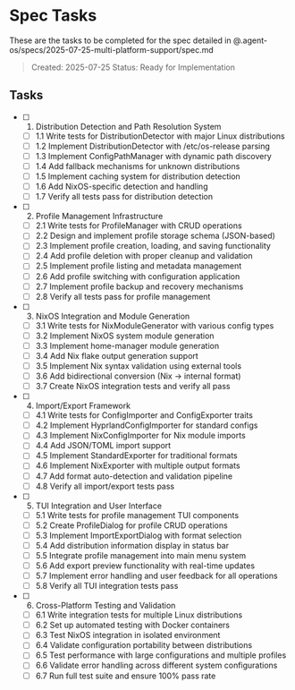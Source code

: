 # Spec Tasks

These are the tasks to be completed for the spec detailed in @.agent-os/specs/2025-07-25-multi-platform-support/spec.md

> Created: 2025-07-25
> Status: Ready for Implementation

## Tasks

- [ ] 1. Distribution Detection and Path Resolution System
  - [ ] 1.1 Write tests for DistributionDetector with major Linux distributions
  - [ ] 1.2 Implement DistributionDetector with /etc/os-release parsing
  - [ ] 1.3 Implement ConfigPathManager with dynamic path discovery
  - [ ] 1.4 Add fallback mechanisms for unknown distributions
  - [ ] 1.5 Implement caching system for distribution detection
  - [ ] 1.6 Add NixOS-specific detection and handling
  - [ ] 1.7 Verify all tests pass for distribution detection

- [ ] 2. Profile Management Infrastructure
  - [ ] 2.1 Write tests for ProfileManager with CRUD operations
  - [ ] 2.2 Design and implement profile storage schema (JSON-based)
  - [ ] 2.3 Implement profile creation, loading, and saving functionality
  - [ ] 2.4 Add profile deletion with proper cleanup and validation
  - [ ] 2.5 Implement profile listing and metadata management
  - [ ] 2.6 Add profile switching with configuration application
  - [ ] 2.7 Implement profile backup and recovery mechanisms
  - [ ] 2.8 Verify all tests pass for profile management

- [ ] 3. NixOS Integration and Module Generation
  - [ ] 3.1 Write tests for NixModuleGenerator with various config types
  - [ ] 3.2 Implement NixOS system module generation
  - [ ] 3.3 Implement home-manager module generation
  - [ ] 3.4 Add Nix flake output generation support
  - [ ] 3.5 Implement Nix syntax validation using external tools
  - [ ] 3.6 Add bidirectional conversion (Nix → internal format)
  - [ ] 3.7 Create NixOS integration tests and verify all pass

- [ ] 4. Import/Export Framework
  - [ ] 4.1 Write tests for ConfigImporter and ConfigExporter traits
  - [ ] 4.2 Implement HyprlandConfigImporter for standard configs
  - [ ] 4.3 Implement NixConfigImporter for Nix module imports
  - [ ] 4.4 Add JSON/TOML import support
  - [ ] 4.5 Implement StandardExporter for traditional formats
  - [ ] 4.6 Implement NixExporter with multiple output formats
  - [ ] 4.7 Add format auto-detection and validation pipeline
  - [ ] 4.8 Verify all import/export tests pass

- [ ] 5. TUI Integration and User Interface
  - [ ] 5.1 Write tests for profile management TUI components
  - [ ] 5.2 Create ProfileDialog for profile CRUD operations
  - [ ] 5.3 Implement ImportExportDialog with format selection
  - [ ] 5.4 Add distribution information display in status bar
  - [ ] 5.5 Integrate profile management into main menu system
  - [ ] 5.6 Add export preview functionality with real-time updates
  - [ ] 5.7 Implement error handling and user feedback for all operations
  - [ ] 5.8 Verify all TUI integration tests pass

- [ ] 6. Cross-Platform Testing and Validation
  - [ ] 6.1 Write integration tests for multiple Linux distributions
  - [ ] 6.2 Set up automated testing with Docker containers
  - [ ] 6.3 Test NixOS integration in isolated environment
  - [ ] 6.4 Validate configuration portability between distributions
  - [ ] 6.5 Test performance with large configurations and multiple profiles
  - [ ] 6.6 Validate error handling across different system configurations
  - [ ] 6.7 Run full test suite and ensure 100% pass rate
